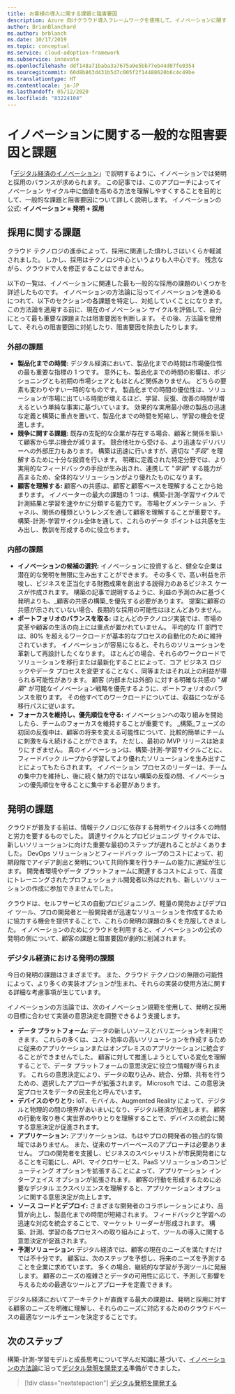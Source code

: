 ```yaml
---
title: お客様の導入に関する課題と阻害要因
description: Azure 向けクラウド導入フレームワークを使用して、イノベーションに関する一般的な導入と発明に関連した課題について説明します。
author: BrianBlanchard
ms.author: brblanch
ms.date: 10/17/2019
ms.topic: conceptual
ms.service: cloud-adoption-framework
ms.subservice: innovate
ms.openlocfilehash: ddf148a71baba3a7675a9e5bb77eb44d07fe0354
ms.sourcegitcommit: 60d8b863d431b5d7c005f2f14488620b6c4c49be
ms.translationtype: HT
ms.contentlocale: ja-JP
ms.lasthandoff: 05/12/2020
ms.locfileid: "83224104"
---
```

# <a name="common-blockers-and-challenges-to-innovation"></a>イノベーションに関する一般的な阻害要因と課題

「[デジタル経済のイノベーション](./index.md)」で説明するように、イノベーションでは発明と採用のバランスが求められます。 この記事では、このアプローチによってイノベーション サイクル中に価値を高める方法を理解しやすくすることを目的として、一般的な課題と阻害要因について詳しく説明します。 イノベーションの公式: **イノベーション = 発明 + 採用**

## <a name="adoption-challenges"></a>採用に関する課題

クラウド テクノロジの進歩によって、採用に関連した煩わしさはいくらか軽減されました。 しかし、採用はテクノロジ中心というよりも人中心です。 残念ながら、クラウドで人を修正することはできません。

以下の一覧は、イノベーションに関連した最も一般的な採用の課題のいくつかを詳述したものです。 イノベーションの方法論に沿ってイノベーションを進めるにつれて、以下のセクションの各課題を特定し、対処していくことになります。 この方法論を適用する前に、現在のイノベーション サイクルを評価して、自分にとって最も重要な課題または阻害要因を判断します。 その後、方法論を使用して、それらの阻害要因に対処したり、阻害要因を除去したりします。

### <a name="external-challenges"></a>外部の課題

- **製品化までの時間:** デジタル経済において、製品化までの時間は市場優位性の最も重要な指標の 1 つです。 意外にも、製品化までの時間の影響は、ポジショニングとも初期の市場シェアともほとんど関係ありません。 どちらの要素も変わりやすい一時的なものです。 製品化までの時間の優位性は、ソリューションが市場に出ている時間が増えるほど、学習、反復、改善の時間が増えるという単純な事実に基づいています。 効果的な実用最小限の製品の迅速な定義と構築に重点を置いて、製品化までの時間を短縮し、学習の機会を促進します。
- **競争に関する課題:** 既存の支配的な企業が存在する場合、顧客と関係を築いて顧客から学ぶ機会が減ります。 競合他社から受ける、より迅速なデリバリーへの外部圧力もあります。 構築は迅速に行いますが、適切な "_手段_" を理解するために十分な投資を行います。 明確に定義された特定分野では、より実用的なフィードバックの手段が生み出され、連携して "_学習_" する能力が高まるため、全体的なソリューションがより優れたものになります。
- **顧客を理解する:** 顧客への共感は、顧客と顧客ベースを理解することから始まります。 イノベーターの最大の課題の 1 つは、構築-計測-学習サイクルで計測結果と学習を速やかに分類する能力です。 市場セグメンテーション、チャネル、関係の種類というレンズを通して顧客を理解することが重要です。 構築-計測-学習サイクル全体を通して、これらのデータ ポイントは共感を生み出し、教訓を形成するのに役立ちます。

### <a name="internal-challenges"></a>内部の課題

- **イノベーションの候補の選択:** イノベーションに投資すると、健全な企業は潜在的な発明を無限に生み出すことができます。 その多くで、高い利益を示唆し、ビジネスを正当化する財務成果を創出する説得力のあるビジネス ケースが作成されます。 構築の記事で説明するように、利益の予測のみに基づく発明よりも、_顧客の共感の構築_を優先する必要があります。 提案に顧客の共感が示されていない場合、長期的な採用の可能性はほとんどありません。
- **ポートフォリオのバランスを取る:** ほとんどのテクノロジ実装では、市場の変革や顧客の生活の向上には重点が置かれていません。 平均的な IT 部門では、80% を超えるワークロードが基本的なプロセスの自動化のために維持されています。 イノベーションが容易になると、それらのソリューションを革新して再設計したくなります。 ほとんどの場合、それらのワークロードでソリューションを移行または最新化することによって、コア ビジネス ロジックやデータ プロセスを変更することなく、同等またはそれ以上の利益が得られる可能性があります。 顧客 (内部または外部) に対する明確な共感の "_構築_" が可能なイノベーション戦略を優先するように、ポートフォリオのバランスを取ります。 その他すべてのワークロードについては、収益につながる移行パスに従います。
- **フォーカスを維持し、優先順位を守る:** イノベーションへの取り組みを開始したら、チームのフォーカスを維持することが重要です。 _構築_フェーズの初回の反復中は、顧客の将来を変える可能性について、比較的簡単にチームに刺激を与え続けることができます。 ただし、最初の MVP リリースは始まりにすぎません。 真のイノベーションは、構築-計測-学習サイクルごとに、フィードバック ループから学習してより優れたソリューションを生み出すことによってもたらされます。 イノベーション プロセスのリーダーは、チームの集中力を維持し、後に続く魅力的ではない構築の反復の間、イノベーションの優先順位を守ることに集中する必要があります。

## <a name="invention-challenges"></a>発明の課題

クラウドが普及する前は、情報テクノロジに依存する発明サイクルは多くの時間と労力を要するものでした。 調達サイクルとプロビジョニング サイクルでは、新しいソリューションに向けた重要な最初のステップが遅れることがよくありました。 DevOps ソリューションとフィードバック ループのコストによって、初期段階でアイデア創出と発明について共同作業を行うチームの能力に遅延が生じます。 開発者環境やデータ プラットフォームに関連するコストによって、高度にトレーニングされたプロフェッショナル開発者以外はだれも、新しいソリューションの作成に参加できませんでした。

クラウドは、セルフサービスの自動プロビジョニング、軽量の開発およびデプロイ ツール、プロの開発者と一般開発者が迅速なソリューションを作成するために協力する機会を提供することで、これらの発明の課題の多くを克服してきました。 イノベーションのためにクラウドを利用すると、イノベーションの公式の発明の側について、顧客の課題と阻害要因が劇的に削減されます。

### <a name="invention-challenges-in-a-digital-economy"></a>デジタル経済における発明の課題

今日の発明の課題はさまざまです。 また、クラウド テクノロジの無限の可能性によって、より多くの実装オプションが生まれ、それらの実装の使用方法に関する詳細な考慮事項が生じています。

イノベーションの方法論では、次のイノベーション規範を使用して、発明と採用の目標に合わせて実装の意思決定を調整できるよう支援します。

- **データ プラットフォーム:** データの新しいソースとバリエーションを利用できます。 これらの多くは、コスト効率の高いソリューションを作成するために従来のアプリケーションまたはオンプレミスのアプリケーションに統合することができませんでした。 顧客に対して推進しようとしている変化を理解することで、データ プラットフォームの意思決定に役立つ情報が得られます。 これらの意思決定により、データの取り込み、統合、分類、共有を行うための、選択したアプローチが拡張されます。 Microsoft では、この意思決定プロセスをデータの民主化と呼んでいます。
- **デバイスのやりとり:** IoT、モバイル、Augmented Reality によって、デジタルと物理的の間の境界があいまいになり、デジタル経済が加速します。 顧客の行動を取り巻く実世界のやりとりを理解することで、デバイスの統合に関する意思決定が促進されます。
- **アプリケーション:** アプリケーションは、もはやプロの開発者の独占的な領域ではありません。 また、従来のサーバーベースのアプローチは必要ありません。 プロの開発者を支援し、ビジネスのスペシャリストが市民開発者になることを可能にし、API、マイクロサービス、PaaS ソリューションのコンピューティング オプションを拡張することによって、アプリケーション インターフェイス オプションが拡張されます。 顧客の行動を形成するために必要なデジタル エクスペリエンスを理解すると、アプリケーション オプションに関する意思決定が向上します。
- **ソース コードとデプロイ:** さまざまな開発者のコラボレーションにより、品質が向上し、製品化までの時間が短縮されます。 フィードバックと学習への迅速な対応を統合することで、マーケット リーダーが形成されます。 構築、計測、学習の各プロセスへの取り組みによって、ツールの導入に関する意思決定が促進されます。
- **予測ソリューション:** デジタル経済では、顧客の現在のニーズを満たすだけでは不十分です。 顧客は、次のステップを予想し、将来のニーズを予測することを企業に求めています。 多くの場合、継続的な学習が予測ツールに発展します。 顧客のニーズの複雑さとデータの可用性に応じて、予測して影響を与えるための最適なツールとアプローチを定義できます。

デジタル経済においてアーキテクトが直面する最大の課題は、発明と採用に対する顧客のニーズを明確に理解し、それらのニーズに対応するためのクラウドベースの最適なツールチェーンを決定することです。

## <a name="next-steps"></a>次のステップ

構築-計測-学習モデルと成長思考について学んだ知識に基づいて、[イノベーションの方法論](./index.md)に沿って[デジタル発明を開発する](./invention.md)準備ができました。

> [!div class="nextstepaction"]
> [デジタル発明を開発する](./invention.md)
